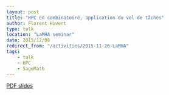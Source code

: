 ```yaml
---
layout: post
title: "HPC en combinatoire, application du vol de tâches"
author: Florent Hivert
type: talk
location: "LaMHA seminar"
date: 2015/12/08
redirect_from: "/activities/2015-11-26-LaMHA"
tags:
    - talk
    - HPC
    - SageMath
---
```


[PDF slides](https://github.com/OpenDreamKit/OpenDreamKit/raw/master/WP5/T5.6/HPC-Combi.pdf)
